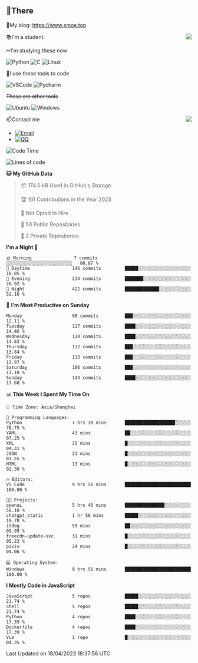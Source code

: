 
## 👏There

📰My blog: https://www.smoe.top

<img align="right" src="https://github-readme-stats.vercel.app/api/top-langs/?username=AkashiCoin"/>


📚I'm a student.

✏I'm studying these now

![Python](https://img.shields.io/badge/-Python-blue?style=flat-square&logo=Python&logoColor=fff)
![C](https://img.shields.io/badge/-C-585858?style=flat-square&logo=C&logoColor=fff)
![Linux](https://img.shields.io/badge/-Linux-black?style=flat-square&logo=Linux&logoColor=fff)

🔨I use these tools to code

![VSCode](https://img.shields.io/badge/-VSCode-blue?style=flat-square&logo=visualstudiocode&logoColor=fff)
![Pycharm](https://img.shields.io/badge/-Pycharm-green?style=flat-square&logo=pycharm&logoColor=fff)

 ~~These are other tools~~

![Ubuntu](https://img.shields.io/badge/-Ubuntu-orange?style=flat-square&logo=Ubuntu&logoColor=fff)
![Windows](https://img.shields.io/badge/-Windows-blue?style=flat-square&logo=Windows&logoColor=fff)

<img align="right" src="https://github-readme-stats.vercel.app/api?username=AkashiCoin" />


📫Contact me

* [![Email](https://img.shields.io/badge/Email-l1040186796@gmail.com-1?style=social&logoColor=fff)](mailto:l1040186796@gmail.com)
* [![QQ](https://img.shields.io/badge/QQ-1040186796-1?style=social&logoColor=fff)](tencent://AddContact/?fromId=45&fromSubId=1&subcmd=all&uin=1040186796&website=www.oicqzone.com)

<!--START_SECTION:waka-->
![Code Time](http://img.shields.io/badge/Code%20Time-706%20hrs%203%20mins-blue)

![Lines of code](https://img.shields.io/badge/From%20Hello%20World%20I%27ve%20Written-240.3%20thousand%20lines%20of%20code-blue)

**🐱 My GitHub Data** 

> 📦 174.0 kB Used in GitHub's Storage 
 > 
> 🏆 161 Contributions in the Year 2023
 > 
> 🚫 Not Opted to Hire
 > 
> 📜 50 Public Repositories 
 > 
> 🔑 2 Private Repositories 
 > 
**I'm a Night 🦉** 

```text
🌞 Morning                7 commits           ░░░░░░░░░░░░░░░░░░░░░░░░░   00.87 % 
🌆 Daytime                146 commits         █████░░░░░░░░░░░░░░░░░░░░   18.05 % 
🌃 Evening                234 commits         ███████░░░░░░░░░░░░░░░░░░   28.92 % 
🌙 Night                  422 commits         █████████████░░░░░░░░░░░░   52.16 % 
```
📅 **I'm Most Productive on Sunday** 

```text
Monday                   98 commits          ███░░░░░░░░░░░░░░░░░░░░░░   12.11 % 
Tuesday                  117 commits         ████░░░░░░░░░░░░░░░░░░░░░   14.46 % 
Wednesday                120 commits         ████░░░░░░░░░░░░░░░░░░░░░   14.83 % 
Thursday                 112 commits         ███░░░░░░░░░░░░░░░░░░░░░░   13.84 % 
Friday                   113 commits         ███░░░░░░░░░░░░░░░░░░░░░░   13.97 % 
Saturday                 106 commits         ███░░░░░░░░░░░░░░░░░░░░░░   13.10 % 
Sunday                   143 commits         ████░░░░░░░░░░░░░░░░░░░░░   17.68 % 
```


📊 **This Week I Spent My Time On** 

```text
🕑︎ Time Zone: Asia/Shanghai

💬 Programming Languages: 
Python                   7 hrs 38 mins       ███████████████████░░░░░░   76.75 % 
YAML                     43 mins             ██░░░░░░░░░░░░░░░░░░░░░░░   07.25 % 
XML                      25 mins             █░░░░░░░░░░░░░░░░░░░░░░░░   04.31 % 
JSON                     21 mins             █░░░░░░░░░░░░░░░░░░░░░░░░   03.55 % 
HTML                     13 mins             █░░░░░░░░░░░░░░░░░░░░░░░░   02.30 % 

🔥 Editors: 
VS Code                  9 hrs 56 mins       █████████████████████████   100.00 % 

🐱‍💻 Projects: 
openai                   5 hrs 46 mins       ███████████████░░░░░░░░░░   58.10 % 
chatgpt_static           1 hr 58 mins        █████░░░░░░░░░░░░░░░░░░░░   19.78 % 
itdog                    59 mins             ██░░░░░░░░░░░░░░░░░░░░░░░   09.99 % 
freecdn-update-svc       31 mins             █░░░░░░░░░░░░░░░░░░░░░░░░   05.23 % 
pixiv                    24 mins             █░░░░░░░░░░░░░░░░░░░░░░░░   04.06 % 

💻 Operating System: 
Windows                  9 hrs 56 mins       █████████████████████████   100.00 % 
```

**I Mostly Code in JavaScript** 

```text
JavaScript               5 repos             █████░░░░░░░░░░░░░░░░░░░░   21.74 % 
Shell                    5 repos             █████░░░░░░░░░░░░░░░░░░░░   21.74 % 
Python                   4 repos             ████░░░░░░░░░░░░░░░░░░░░░   17.39 % 
Dockerfile               4 repos             ████░░░░░░░░░░░░░░░░░░░░░   17.39 % 
Vue                      1 repo              █░░░░░░░░░░░░░░░░░░░░░░░░   04.35 % 
```




 Last Updated on 18/04/2023 18:37:56 UTC
<!--END_SECTION:waka-->
